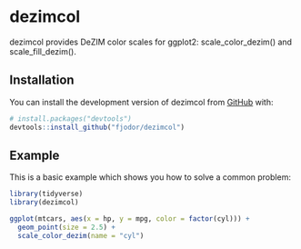 
# dezimcol

<!-- badges: start -->
<!-- badges: end -->

dezimcol provides DeZIM color scales for ggplot2: scale_color_dezim() and scale_fill_dezim().

## Installation

You can install the development version of dezimcol from [GitHub](https://github.com/) with:

``` r
# install.packages("devtools")
devtools::install_github("fjodor/dezimcol")
```

## Example

This is a basic example which shows you how to solve a common problem:

``` r
library(tidyverse)
library(dezimcol)

ggplot(mtcars, aes(x = hp, y = mpg, color = factor(cyl))) +
  geom_point(size = 2.5) +
  scale_color_dezim(name = "cyl")
```

